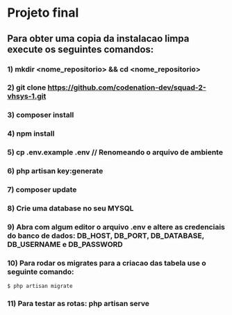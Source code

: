 # Projeto final

##  Para obter uma copia da instalacao limpa execute os seguintes comandos:

### 1) mkdir <nome_repositorio> && cd <nome_repositorio>
### 2) git clone https://github.com/codenation-dev/squad-2-vhsys-1.git 
### 3) composer install
### 4) npm install  
### 5) cp .env.example .env    // Renomeando o arquivo de ambiente 
### 6) php artisan key:generate
### 7) composer update
### 8) Crie uma database no seu MYSQL
### 9) Abra com algum editor o arquivo .env e altere as credenciais do banco de dados: DB_HOST, DB_PORT, DB_DATABASE, DB_USERNAME e DB_PASSWORD
### 10) Para rodar os migrates para a criacao das tabela use o seguinte comando:
    $ php artisan migrate
### 11) Para testar as rotas: php artisan serve


   

